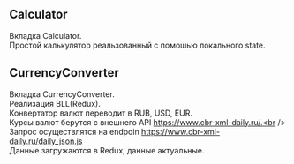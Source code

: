 ## Calculator

Вкладка Calculator.<br />
Простой калькулятор реальзованный с помошью локального state.


## CurrencyConverter

Вкладка CurrencyConverter.<br />
Реализация BLL(Redux).<br />
Конвертатор валют переводит в RUB, USD, EUR.<br />
Курсы валют берутся с внешнего API https://www.cbr-xml-daily.ru/.<br />
Запрос осуществлятся на endpoin https://www.cbr-xml-daily.ru/daily_json.js <br />
Данные загружаются в Redux, данные актуальные.<br />


